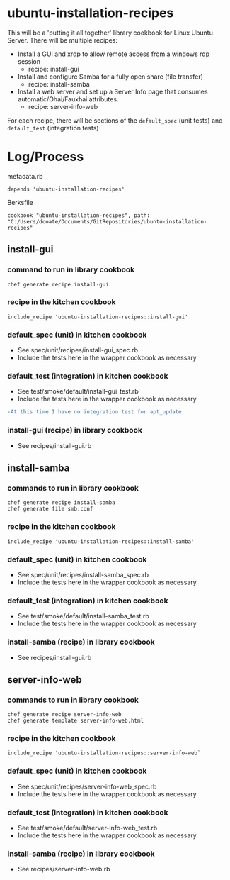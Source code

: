 # ubuntu-installation-recipes

This will be a 'putting it all together' library cookbook for Linux Ubuntu Server. There will be multiple recipes:
* Install a GUI and xrdp to allow remote access from a windows rdp session
  * recipe: install-gui
* Install and configure Samba for a fully open share (file transfer)
  * recipe: install-samba
* Install a web server and set up a Server Info page that consumes automatic/Ohai/Fauxhai attributes.
  * recipe: server-info-web

For each recipe, there will be sections of the `default_spec` (unit tests) and `default_test` (integration tests)

# Log/Process
metadata.rb
```
depends 'ubuntu-installation-recipes'
```

Berksfile
```
cookbook "ubuntu-installation-recipes", path: "C:/Users/dcoate/Documents/GitRepositories/ubuntu-installation-recipes"
```

## install-gui

### command to run in library cookbook
```
chef generate recipe install-gui
```

###  recipe in the kitchen cookbook
```
include_recipe 'ubuntu-installation-recipes::install-gui'
```

### default_spec (unit) in kitchen cookbook
* See spec/unit/recipes/install-gui_spec.rb
* Include the tests here in the wrapper cookbook as necessary

### default_test (integration) in kitchen cookbook
* See test/smoke/default/install-gui_test.rb
* Include the tests here in the wrapper cookbook as necessary
```diff
-At this time I have no integration test for apt_update
```

### install-gui (recipe) in library cookbook
* See recipes/install-gui.rb

## install-samba

### commands to run in library cookbook
```
chef generate recipe install-samba
chef generate file smb.conf
```

###  recipe in the kitchen cookbook
```
include_recipe 'ubuntu-installation-recipes::install-samba'
```

### default_spec (unit) in kitchen cookbook
* See spec/unit/recipes/install-samba_spec.rb
* Include the tests here in the wrapper cookbook as necessary

### default_test (integration) in kitchen cookbook
* See test/smoke/default/install-samba_test.rb
* Include the tests here in the wrapper cookbook as necessary

### install-samba (recipe) in library cookbook
* See recipes/install-gui.rb

## server-info-web

### commands to run in library cookbook
```
chef generate recipe server-info-web
chef generate template server-info-web.html
```

###  recipe in the kitchen cookbook
```
include_recipe 'ubuntu-installation-recipes::server-info-web`
```

### default_spec (unit) in kitchen cookbook
* See spec/unit/recipes/server-info-web_spec.rb
* Include the tests here in the wrapper cookbook as necessary

### default_test (integration) in kitchen cookbook
* See test/smoke/default/server-info-web_test.rb
* Include the tests here in the wrapper cookbook as necessary

### install-samba (recipe) in library cookbook
* See recipes/server-info-web.rb
